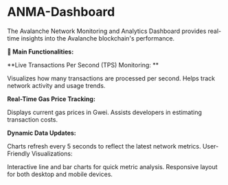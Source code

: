 # ANMA-Dashboard
The Avalanche Network Monitoring and Analytics Dashboard provides real-time insights into the Avalanche blockchain's performance.

**🧭 Main Functionalities:**


**Live Transactions Per Second (TPS) Monitoring:
**

Visualizes how many transactions are processed per second.
Helps track network activity and usage trends.

**Real-Time Gas Price Tracking:**

Displays current gas prices in Gwei.
Assists developers in estimating transaction costs.

**Dynamic Data Updates:**

Charts refresh every 5 seconds to reflect the latest network metrics.
User-Friendly Visualizations:

Interactive line and bar charts for quick metric analysis.
Responsive layout for both desktop and mobile devices.
